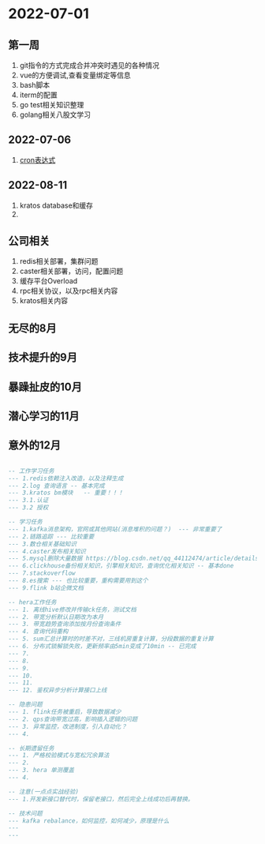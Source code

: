 # 2022-07-01

## 第一周

1. git指令的方式完成合并冲突时遇见的各种情况
2. vue的方便调试,查看变量绑定等信息
3. bash脚本
4. iterm的配置
5. go test相关知识整理
6. golang相关八股文学习

## 2022-07-06

1. [cron表达式](https://www.jianshu.com/p/e9ce1a7e1ed1)

## 2022-08-11

1. kratos database和缓存
2. 

## 公司相关

1. redis相关部署，集群问题
2. caster相关部署，访问，配置问题
3. 缓存平台Overload
4. rpc相关协议，以及rpc相关内容
5. kratos相关内容

## 无尽的8月
## 技术提升的9月
## 暴躁扯皮的10月
## 潜心学习的11月
## 意外的12月

```sql

-- 工作学习任务
--- 1.redis依赖注入改造，以及注释生成
--- 2.log 查询语言 -- 基本完成
--- 3.kratos bm模块   -- 重要！！！
--- 3.1.认证
--- 3.2 授权

-- 学习任务
--- 1.kafka消息架构，官网或其他网站(消息堆积的问题？)  --- 非常重要了
--- 2.链路追踪 --- 比较重要
--- 3.数仓相关基础知识
--- 4.caster发布相关知识
--- 5.mysql删除大量数据 https://blog.csdn.net/qq_44112474/article/details/109174901
--- 6.clickhouse备份相关知识，引擎相关知识，查询优化相关知识 -- 基本done
--- 7.stackoverflow
--- 8.es搜索 --- 也比较重要，重构需要用到这个
--- 9.flink b站企微文档

-- hera工作任务
--- 1. 离线hive修改并传输ck任务，测试文档
--- 2. 带宽分析默认日期改为本月
--- 3. 带宽趋势查询添加按月份查询条件
--- 4. 查询代码重构
--- 5. sum汇总计算时的时差不对，三线机房重复计算，分段数据的重复计算
--- 6. 分布式锁解锁失败，更新频率由5min变成了10min -- 已完成
--- 7. 
--- 8. 
--- 9. 
--- 10. 
--- 11. 
--- 12. 鉴权异步分析计算接口上线

-- 隐患问题
--- 1. flink任务被重启，导致数据减少
--- 2. qps查询带宽过高，影响插入逻辑的问题
--- 3. 异常监控，改进制度，引入自动化？
--- 4. 

-- 长期遗留任务
--- 1. 严格校验模式与宽松冗余算法
--- 2. 
--- 3. hera 单测覆盖
--- 4. 

-- 注意(一点点实战经验)
--- 1.开发新接口替代时，保留老接口，然后完全上线成功后再替换。

```

```sql
-- 技术问题
--- kafka rebalance，如何监控，如何减少，原理是什么
--- 
--- 
```